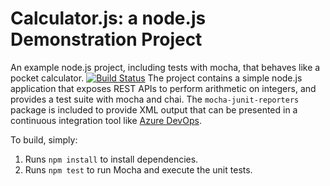 Calculator.js: a node.js Demonstration Project
==============================================
An example node.js project, including tests with mocha, that behaves like
a pocket calculator.
[![Build Status](https://dev.azure.com/pcryt1/Integrating%20external%20source%20control%20with%20azure%20pipeline/_apis/build/status/praveenpoorna123.calculator?branchName=master)](https://dev.azure.com/pcryt1/Integrating%20external%20source%20control%20with%20azure%20pipeline/_build/latest?definitionId=11&branchName=master)
The project contains a simple node.js application that exposes REST APIs
to perform arithmetic on integers, and provides a test suite with mocha
and chai.  The `mocha-junit-reporters` package is included to provide XML
output that can be presented in a continuous integration tool like
[Azure DevOps](https://azure.com/devops).

To build, simply:

1. Runs `npm install` to install dependencies.
2. Runs `npm test` to run Mocha and execute the unit tests.

